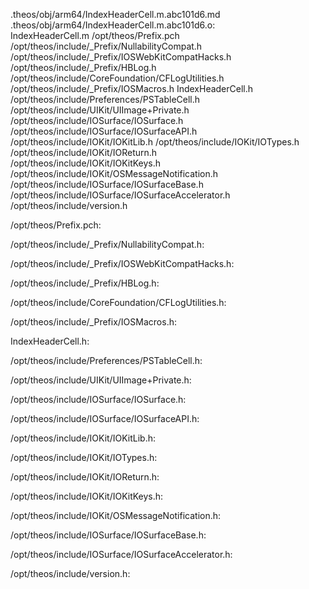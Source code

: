 .theos/obj/arm64/IndexHeaderCell.m.abc101d6.md .theos/obj/arm64/IndexHeaderCell.m.abc101d6.o: \
  IndexHeaderCell.m /opt/theos/Prefix.pch \
  /opt/theos/include/_Prefix/NullabilityCompat.h \
  /opt/theos/include/_Prefix/IOSWebKitCompatHacks.h \
  /opt/theos/include/_Prefix/HBLog.h \
  /opt/theos/include/CoreFoundation/CFLogUtilities.h \
  /opt/theos/include/_Prefix/IOSMacros.h IndexHeaderCell.h \
  /opt/theos/include/Preferences/PSTableCell.h \
  /opt/theos/include/UIKit/UIImage+Private.h \
  /opt/theos/include/IOSurface/IOSurface.h \
  /opt/theos/include/IOSurface/IOSurfaceAPI.h \
  /opt/theos/include/IOKit/IOKitLib.h /opt/theos/include/IOKit/IOTypes.h \
  /opt/theos/include/IOKit/IOReturn.h \
  /opt/theos/include/IOKit/IOKitKeys.h \
  /opt/theos/include/IOKit/OSMessageNotification.h \
  /opt/theos/include/IOSurface/IOSurfaceBase.h \
  /opt/theos/include/IOSurface/IOSurfaceAccelerator.h \
  /opt/theos/include/version.h

/opt/theos/Prefix.pch:

/opt/theos/include/_Prefix/NullabilityCompat.h:

/opt/theos/include/_Prefix/IOSWebKitCompatHacks.h:

/opt/theos/include/_Prefix/HBLog.h:

/opt/theos/include/CoreFoundation/CFLogUtilities.h:

/opt/theos/include/_Prefix/IOSMacros.h:

IndexHeaderCell.h:

/opt/theos/include/Preferences/PSTableCell.h:

/opt/theos/include/UIKit/UIImage+Private.h:

/opt/theos/include/IOSurface/IOSurface.h:

/opt/theos/include/IOSurface/IOSurfaceAPI.h:

/opt/theos/include/IOKit/IOKitLib.h:

/opt/theos/include/IOKit/IOTypes.h:

/opt/theos/include/IOKit/IOReturn.h:

/opt/theos/include/IOKit/IOKitKeys.h:

/opt/theos/include/IOKit/OSMessageNotification.h:

/opt/theos/include/IOSurface/IOSurfaceBase.h:

/opt/theos/include/IOSurface/IOSurfaceAccelerator.h:

/opt/theos/include/version.h:
